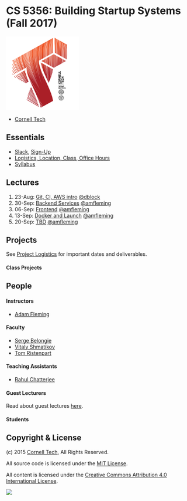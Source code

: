 CS 5356: Building Startup Systems (Fall 2017)
===============================================

![Cornell Tech](images/CT_logo1.png)

* [Cornell Tech](http://tech.cornell.edu)

Essentials
----------

<!-- Can't find this page? Just remember [bit.ly/cs53562015](Phttp://bit.ly/cs53562015). -->

* [Slack](https://ct-cs5356-fall2017.slack.com), [Sign-Up](https://ct-cs5356-fall2017.slack.com//signup)
* [Logistics, Location, Class, Office Hours](course/logistics.md)
* [Syllabus](course/syllabus.md)

Lectures
--------

1.  23-Aug: [Git, CI, AWS intro]()     [@dblock](/people/daniel-doubrovkine.md)
2.  30-Sep: [Backend Services]()       [@amfleming](/people/adam-fleming.md)
3.  06-Sep: [Frontend]()               [@amfleming](/people/adam-fleming.md)
4.  13-Sep: [Docker and Launch]()      [@amfleming](/people/adam-fleming.md)
5.  20-Sep: [TBD]()                    [@amfleming](/people/adam-fleming.md)

<!--
6.  27-Sep: [Databases and Storage](course/06-databases-and-storage/lecture.md)                   [@dblock](/people/daniel-doubrovkine.md)
7.  07-Oct: [Data Pipelines](course/07-data-pipelines/lecture.md)                                 [@dblock](/people/daniel-doubrovkine.md)
8.  14-Oct: [Mobile](course/08-mobile/lecture.md)                                                 [@dblock](/people/daniel-doubrovkine.md)
9.  21-Oct: [Browsers](course/09-browsers/lecture.md)                                             [@amfleming](/people/adam-fleming.md)
10. 28-Oct: [Javascript Frameworks](course/10-javascript/lecture.md)                              [@amfleming](/people/adam-fleming.md)
11. 04-Nov: [CSS Frameworks](course/11-css/lecture.md)                                            [@amfleming](/people/adam-fleming.md)
12. 11-Nov: [Performance](course/12-performance/lecture.md)                                       [@dblock](/people/daniel-doubrovkine.md)
13. 18-Nov: [Analytics](course/13-analytics/lecture.md)                                           [@dblock](/people/daniel-doubrovkine.md)
14. 02-Dec: [Feedback, Focus & Commercial Impact](course/14-feedback-focus-commercial-impact.md)  [@amfleming](/people/adam-fleming.md)
-->
Projects
--------

See [Project Logistics](projects/logistics.md) for important dates and deliverables.

#### Class Projects

People
------

#### Instructors

* [Adam Fleming](people/adam-fleming.md)

#### Faculty

* [Serge Belongie](people/serge-belongie.md)
* [Vitaly Shmatikov](people/vitaly-shmatikov.md)
* [Tom Ristenpart](people/tom-ristenpart.md)

#### Teaching Assistants

* [Rahul Chatterjee](people/rahul-chatterjee.md)

#### Guest Lecturers

Read about guest lectures [here](course/guest-lectures.md).

#### Students


Copyright & License
-------------------

(c) 2015 [Cornell Tech](http://www.cs.cornell.edu), All Rights Reserved.

All source code is licensed under the [MIT License](MIT-LICENSE.txt).

All content is licensed under the [Creative Commons Attribution 4.0 International License](CC-BY-4.0-LICENSE.txt).

<a href='https://creativecommons.org/licenses/by/4.0'>![](https://i.creativecommons.org/l/by/4.0/88x31.png)</a>
